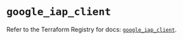 # `google_iap_client`

Refer to the Terraform Registry for docs: [`google_iap_client`](https://registry.terraform.io/providers/hashicorp/google-beta/6.22.0/docs/resources/google_iap_client).
